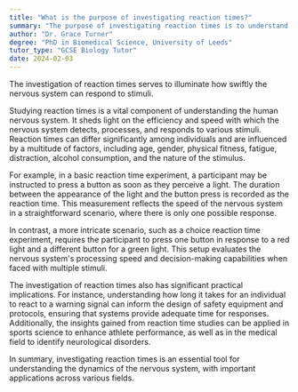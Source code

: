 ```yaml
---
title: "What is the purpose of investigating reaction times?"
summary: "The purpose of investigating reaction times is to understand how quickly the nervous system can respond to stimuli."
author: "Dr. Grace Turner"
degree: "PhD in Biomedical Science, University of Leeds"
tutor_type: "GCSE Biology Tutor"
date: 2024-02-03
---
```


The investigation of reaction times serves to illuminate how swiftly the nervous system can respond to stimuli.

Studying reaction times is a vital component of understanding the human nervous system. It sheds light on the efficiency and speed with which the nervous system detects, processes, and responds to various stimuli. Reaction times can differ significantly among individuals and are influenced by a multitude of factors, including age, gender, physical fitness, fatigue, distraction, alcohol consumption, and the nature of the stimulus.

For example, in a basic reaction time experiment, a participant may be instructed to press a button as soon as they perceive a light. The duration between the appearance of the light and the button press is recorded as the reaction time. This measurement reflects the speed of the nervous system in a straightforward scenario, where there is only one possible response.

In contrast, a more intricate scenario, such as a choice reaction time experiment, requires the participant to press one button in response to a red light and a different button for a green light. This setup evaluates the nervous system's processing speed and decision-making capabilities when faced with multiple stimuli.

The investigation of reaction times also has significant practical implications. For instance, understanding how long it takes for an individual to react to a warning signal can inform the design of safety equipment and protocols, ensuring that systems provide adequate time for responses. Additionally, the insights gained from reaction time studies can be applied in sports science to enhance athlete performance, as well as in the medical field to identify neurological disorders.

In summary, investigating reaction times is an essential tool for understanding the dynamics of the nervous system, with important applications across various fields.
    